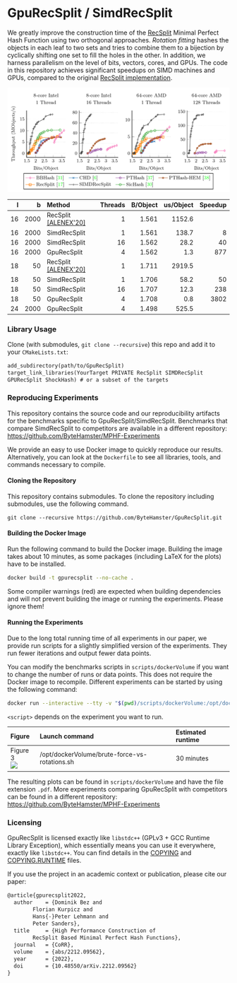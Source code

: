 # GpuRecSplit / SimdRecSplit

We greatly improve the construction time of the [RecSplit](https://arxiv.org/abs/1910.06416) Minimal Perfect Hash Function using two orthogonal approaches.
*Rotation fitting* hashes the objects in each leaf to two sets and tries to combine them to a bijection by cyclically shifting one set to fill the holes in the other.
In addition, we harness parallelism on the level of bits, vectors, cores, and GPUs.
The code in this repository achieves significant speedups on SIMD machines and GPUs, compared
to the original [RecSplit implementation](https://github.com/vigna/sux/blob/master/sux/function/RecSplit.hpp).

<img src="https://raw.githubusercontent.com/ByteHamster/GpuRecSplit/main/plots.png" alt="Plots preview" />

| l | b | Method | Threads | B/Object | us/Object | Speedup |
|---:|---:|:---|---:|---:|---:|---:|
| 16 | 2000 | RecSplit [\[ALENEX'20\]](https://arxiv.org/abs/1910.06416) | 1 | 1.561 | 1152.6 |  |
| 16 | 2000 | SimdRecSplit | 1 | 1.561 | 138.7 | 8 |
| 16 | 2000 | SimdRecSplit | 16 | 1.562 | 28.2 | 40 |
| 16 | 2000 | GpuRecSplit | 4 | 1.562 | 1.3 | 877 |
| 18 | 50 | RecSplit [\[ALENEX'20\]](https://arxiv.org/abs/1910.06416) | 1 | 1.711 | 2919.5 |  |
| 18 | 50 | SimdRecSplit | 1 | 1.706 | 58.2 | 50 |
| 18 | 50 | SimdRecSplit | 16 | 1.707 | 12.3 | 238 |
| 18 | 50 | GpuRecSplit | 4 | 1.708 | 0.8 | 3802 |
| 24 | 2000 | GpuRecSplit | 4 | 1.498 | 525.5 |  |
    
### Library Usage

Clone (with submodules, `git clone --recursive`) this repo and add it to your `CMakeLists.txt`:

```
add_subdirectory(path/to/GpuRecSplit)
target_link_libraries(YourTarget PRIVATE RecSplit SIMDRecSplit GPURecSplit ShockHash) # or a subset of the targets
```

### Reproducing Experiments

This repository contains the source code and our reproducibility artifacts for the benchmarks specific to GpuRecSplit/SimdRecSplit.
Benchmarks that compare SimdRecSplit to competitors are available in a different repository: https://github.com/ByteHamster/MPHF-Experiments

We provide an easy to use Docker image to quickly reproduce our results.
Alternatively, you can look at the `Dockerfile` to see all libraries, tools, and commands necessary to compile.

#### Cloning the Repository

This repository contains submodules.
To clone the repository including submodules, use the following command.

```
git clone --recursive https://github.com/ByteHamster/GpuRecSplit.git
```

#### Building the Docker Image

Run the following command to build the Docker image.
Building the image takes about 10 minutes, as some packages (including LaTeX for the plots) have to be installed.

```bash
docker build -t gpurecsplit --no-cache .
```

Some compiler warnings (red) are expected when building dependencies and will not prevent building the image or running the experiments.
Please ignore them!

#### Running the Experiments
Due to the long total running time of all experiments in our paper, we provide run scripts for a slightly simplified version of the experiments.
They run fewer iterations and output fewer data points.

You can modify the benchmarks scripts in `scripts/dockerVolume` if you want to change the number of runs or data points.
This does not require the Docker image to recompile.
Different experiments can be started by using the following command:

```bash
docker run --interactive --tty -v "$(pwd)/scripts/dockerVolume:/opt/dockerVolume" gpurecsplit /opt/dockerVolume/<script>.sh
```

`<script>` depends on the experiment you want to run.

| Figure                                                               | Launch command                                | Estimated runtime  |
| :------------------------------------------------------------------- | :-------------------------------------------- | :----------------- |
| Figure 3 <br /><img src="preview-gpurecsplit-figure-3" width="300"/> | /opt/dockerVolume/brute-force-vs-rotations.sh | 30 minutes         |

The resulting plots can be found in `scripts/dockerVolume` and have the file extension `.pdf`.
More experiments comparing GpuRecSplit with competitors can be found in a different repository: https://github.com/ByteHamster/MPHF-Experiments

### Licensing
GpuRecSplit is licensed exactly like `libstdc++` (GPLv3 + GCC Runtime Library Exception), which essentially means you can use it everywhere, exactly like `libstdc++`.
You can find details in the [COPYING](/COPYING) and [COPYING.RUNTIME](/COPYING.RUNTIME) files.

If you use the project in an academic context or publication, please cite our paper:

```
@article{gpurecsplit2022,
  author    = {Dominik Bez and
        Florian Kurpicz and
        Hans{-}Peter Lehmann and
        Peter Sanders},
  title     = {High Performance Construction of
        RecSplit Based Minimal Perfect Hash Functions},
  journal   = {CoRR},
  volume    = {abs/2212.09562},
  year      = {2022},
  doi       = {10.48550/arXiv.2212.09562}
}
```
